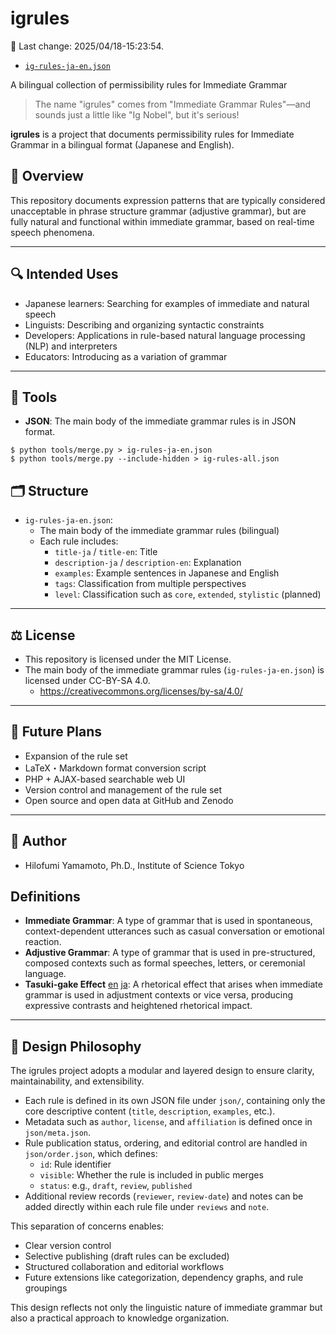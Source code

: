 # igrules

📅 Last change: 2025/04/18-15:23:54.

- [`ig-rules-ja-en.json`](./ig-rules-ja-en.json)

A bilingual collection of permissibility rules for Immediate Grammar

> The name "igrules" comes from "Immediate Grammar Rules"—and sounds just a little like "Ig Nobel", but it's serious!

**igrules** is a project that documents permissibility rules for Immediate Grammar in a bilingual format (Japanese and English).

## 🧭 Overview

This repository documents expression patterns that are typically considered unacceptable in phrase structure grammar (adjustive grammar), but are fully natural and functional within immediate grammar, based on real-time speech phenomena.

---

## 🔍 Intended Uses

- Japanese learners: Searching for examples of immediate and natural speech
- Linguists: Describing and organizing syntactic constraints
- Developers: Applications in rule-based natural language processing (NLP) and interpreters
- Educators: Introducing as a variation of grammar

---

## 📜 Tools

- **JSON**: The main body of the immediate grammar rules is in JSON format.

```
$ python tools/merge.py > ig-rules-ja-en.json
$ python tools/merge.py --include-hidden > ig-rules-all.json
```

## 🗂️ Structure

- `ig-rules-ja-en.json`:
  - The main body of the immediate grammar rules (bilingual)
  - Each rule includes:
    - `title-ja` / `title-en`: Title
    - `description-ja` / `description-en`: Explanation
    - `examples`: Example sentences in Japanese and English
    - `tags`: Classification from multiple perspectives
    - `level`: Classification such as `core`, `extended`, `stylistic` (planned)

---

## ⚖️ License

- This repository is licensed under the MIT License.
- The main body of the immediate grammar rules (`ig-rules-ja-en.json`) is licensed under CC-BY-SA 4.0.
  - https://creativecommons.org/licenses/by-sa/4.0/

---

## 🔮 Future Plans

- Expansion of the rule set
- LaTeX・Markdown format conversion script
- PHP + AJAX-based searchable web UI
- Version control and management of the rule set
- Open source and open data at GitHub and Zenodo

---

## 👤 Author

- Hilofumi Yamamoto, Ph.D., Institute of Science Tokyo

## Definitions

- **Immediate Grammar**: A type of grammar that is used in spontaneous, context-dependent utterances such as casual conversation or emotional reaction.
- **Adjustive Grammar**: A type of grammar that is used in pre-structured, composed contexts such as formal speeches, letters, or ceremonial language.
- **Tasuki-gake Effect** [en](./tasuki-gake-effect-en.md) [ja](./tasuki-gake-effect-ja.md): A rhetorical effect that arises when immediate grammar is used in adjustment contexts or vice versa, producing expressive contrasts and heightened rhetorical impact.

---

## 🧱 Design Philosophy

The igrules project adopts a modular and layered design to ensure clarity, maintainability, and extensibility.

- Each rule is defined in its own JSON file under `json/`, containing only the core descriptive content (`title`, `description`, `examples`, etc.).
- Metadata such as `author`, `license`, and `affiliation` is defined once in `json/meta.json`.
- Rule publication status, ordering, and editorial control are handled in `json/order.json`, which defines:
  - `id`: Rule identifier
  - `visible`: Whether the rule is included in public merges
  - `status`: e.g., `draft`, `review`, `published`
- Additional review records (`reviewer`, `review-date`) and notes can be added directly within each rule file under `reviews` and `note`.

This separation of concerns enables:

- Clear version control
- Selective publishing (draft rules can be excluded)
- Structured collaboration and editorial workflows
- Future extensions like categorization, dependency graphs, and rule groupings

This design reflects not only the linguistic nature of immediate grammar but also a practical approach to knowledge organization.

